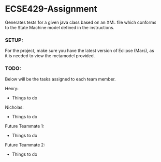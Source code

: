 # ECSE429-Assignment
Generates tests for a given java class based on an XML file which conforms to the State Machine model defined in the instructions.

### SETUP:

For the project, make sure you have the latest version of Eclipse (Mars), as it is needed to view the metamodel provided.

### TODO:

Below will be the tasks assigned to each team member.

Henry:
* Things to do

Nicholas:
* Things to do

Future Teammate 1:
* Things to do

Future Teammate 2:
* Things to do
